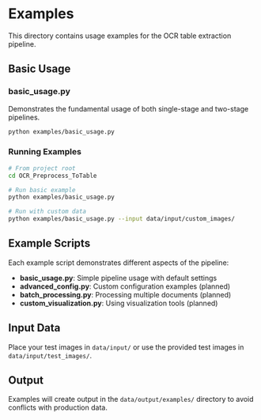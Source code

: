 # Examples

This directory contains usage examples for the OCR table extraction pipeline.

## Basic Usage

### basic_usage.py

Demonstrates the fundamental usage of both single-stage and two-stage pipelines.

```bash
python examples/basic_usage.py
```

### Running Examples

```bash
# From project root
cd OCR_Preprocess_ToTable

# Run basic example
python examples/basic_usage.py

# Run with custom data
python examples/basic_usage.py --input data/input/custom_images/
```

## Example Scripts

Each example script demonstrates different aspects of the pipeline:

- **basic_usage.py**: Simple pipeline usage with default settings
- **advanced_config.py**: Custom configuration examples (planned)
- **batch_processing.py**: Processing multiple documents (planned)
- **custom_visualization.py**: Using visualization tools (planned)

## Input Data

Place your test images in `data/input/` or use the provided test images in `data/input/test_images/`.

## Output

Examples will create output in the `data/output/examples/` directory to avoid conflicts with production data.
